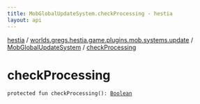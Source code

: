 ```yaml
---
title: MobGlobalUpdateSystem.checkProcessing - hestia
layout: api
---
```


<div class='api-docs-breadcrumbs'><a href="../../index.html">hestia</a> / <a href="../index.html">worlds.gregs.hestia.game.plugins.mob.systems.update</a> / <a href="index.html">MobGlobalUpdateSystem</a> / <a href="./check-processing.html">checkProcessing</a></div>

# checkProcessing

<div class="signature"><code><span class="keyword">protected</span> <span class="keyword">fun </span><span class="identifier">checkProcessing</span><span class="symbol">(</span><span class="symbol">)</span><span class="symbol">: </span><a href="https://kotlinlang.org/api/latest/jvm/stdlib/kotlin/-boolean/index.html"><span class="identifier">Boolean</span></a></code></div>
